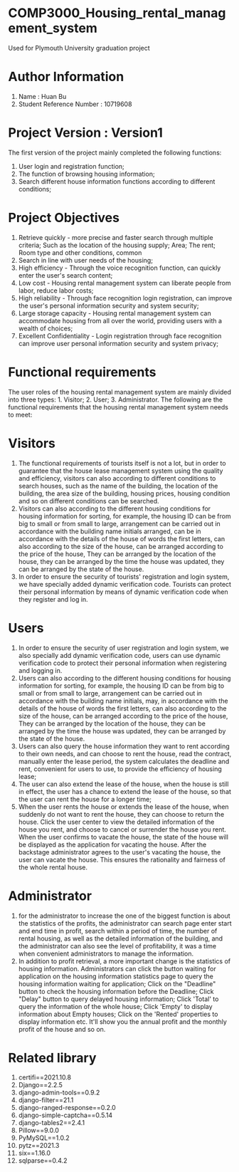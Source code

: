 # COMP3000_Housing_rental_management_system
  Used for Plymouth University graduation project  
# Author Information
1. Name : Huan Bu
2. Student Reference Number : 10719608
# Project Version : Version1
The first version of the project mainly completed the following functions:
1. User login and registration function;
2. The function of browsing housing information;
3. Search different house information functions according to different conditions;

# Project Objectives
1. Retrieve quickly - more precise and faster search through multiple criteria; Such as the location of the housing supply; Area; The rent; Room type and other conditions, common 
2. Search in line with user needs of the housing; 
3. High efficiency - Through the voice recognition function, can quickly enter the user's search content; 
4. Low cost - Housing rental management system can liberate people from labor, reduce labor costs; 
5. High reliability - Through face recognition login registration, can improve the user's personal information security and system security;
6. Large storage capacity - Housing rental management system can accommodate housing from all over the world, providing users with a wealth of choices; 
7. Excellent Confidentiality - Login registration through face recognition can improve user personal information security and system privacy;

# Functional requirements
The user roles of the housing rental management system are mainly divided into three types: 1. Visitor; 2. User; 3. Administrator.
The following are the functional requirements that the housing rental management system needs to meet:
# Visitors
1. The functional requirements of tourists itself is not a lot, but in order to guarantee that the house lease management system using the quality and efficiency, visitors can also according to different conditions to search houses, such as the name of the building, the location of the building, the area size of the building, housing prices, housing condition and so on different conditions can be searched.
2. Visitors can also according to the different housing conditions for housing information for sorting, for example, the housing ID can be from big to small or from small to large, arrangement can be carried out in accordance with the building name initials arranged, can be in accordance with the details of the house of words the first letters, can also according to the size of the house, can be arranged according to the price of the house, They can be arranged by the location of the house, they can be arranged by the time the house was updated, they can be arranged by the state of the house.
3. In order to ensure the security of tourists' registration and login system, we have specially added dynamic verification code. Tourists can protect their personal information by means of dynamic verification code when they register and log in.
# Users
1. In order to ensure the security of user registration and login system, we also specially add dynamic verification code, users can use dynamic verification code to protect their personal information when registering and logging in.
2. Users can also according to the different housing conditions for housing information for sorting, for example, the housing ID can be from big to small or from small to large, arrangement can be carried out in accordance with the building name initials, may, in accordance with the details of the house of words the first letters, can also according to the size of the house, can be arranged according to the price of the house, They can be arranged by the location of the house, they can be arranged by the time the house was updated, they can be arranged by the state of the house.
3. Users can also query the house information they want to rent according to their own needs, and can choose to rent the house, read the contract, manually enter the lease period, the system calculates the deadline and rent, convenient for users to use, to provide the efficiency of housing lease;
4. The user can also extend the lease of the house, when the house is still in effect, the user has a chance to extend the lease of the house, so that the user can rent the house for a longer time;
5. When the user rents the house or extends the lease of the house, when suddenly do not want to rent the house, they can choose to return the house. Click the user center to view the detailed information of the house you rent, and choose to cancel or surrender the house you rent. When the user confirms to vacate the house, the state of the house will be displayed as the application for vacating the house. After the backstage administrator agrees to the user's vacating the house, the user can vacate the house. This ensures the rationality and fairness of the whole rental house.
# Administrator
1. for the administrator to increase the one of the biggest function is about the statistics of the profits, the administrator can search page enter start and end time in profit, search within a period of time, the number of rental housing, as well as the detailed information of the building, and the administrator can also see the level of profitability, it was a time when convenient administrators to manage the information.
2. In addition to profit retrieval, a more important change is the statistics of housing information. Administrators can click the button waiting for application on the housing information statistics page to query the housing information waiting for application; Click on the "Deadline" button to check the housing information before the Deadline; Click "Delay" button to query delayed housing information; Click 'Total' to query the information of the whole house; Click 'Empty' to display information about Empty houses; Click on the 'Rented' properties to display information etc. It'll show you the annual profit and the monthly profit of the house and so on.
# Related library
1. certifi==2021.10.8
2. Django==2.2.5
3. django-admin-tools==0.9.2
4. django-filter==21.1
5. django-ranged-response==0.2.0
6. django-simple-captcha==0.5.14
7. django-tables2==2.4.1
8. Pillow==9.0.0
9. PyMySQL==1.0.2
10. pytz==2021.3
11. six==1.16.0
12. sqlparse==0.4.2
